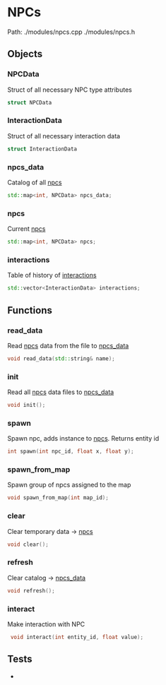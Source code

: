 # NPCs
Path: ./modules/npcs.cpp   ./modules/npcs.h


## Objects

### NPCData
Struct of all necessary NPC type attributes
```c++
struct NPCData
```

### InteractionData
Struct of all necessary interaction data
```c++
struct InteractionData
```

### npcs_data
Catalog of all [npcs](npcs.md#NPCData)
```c++
std::map<int, NPCData> npcs_data;
```

### npcs
Current [npcs](npcs.md#NPCData)
```c++
std::map<int, NPCData> npcs;
```

### interactions
Table of history of [interactions](npcs.md#InteractionData)
```c++
std::vector<InteractionData> interactions;
```


## Functions

### read_data
Read [npcs](npcs.md#NPCData) data from the file to [npcs_data](npcs.md#npcs_data)
```c++
void read_data(std::string& name);
```

### init
Read all [npcs](npcs.md#NPCData) data files to [npcs_data](npcs.md#npcs_data)
```c++
void init();
```

### spawn
Spawn npc, adds instance to [npcs](npcs.md#npcs). Returns entity id
```c++
int spawn(int npc_id, float x, float y); 
```

### spawn_from_map
Spawn group of npcs assigned to the map
```c++
void spawn_from_map(int map_id);
```

### clear
Clear temporary data -> [npcs](npcs.md#npcs)
```c++
void clear();
```

### refresh
Clear catalog -> [npcs_data](npcs.md#npcs_data)
```c++
void refresh();
```

### interact
Make interaction with NPC
```c++
 void interact(int entity_id, float value);
```


## Tests
-
